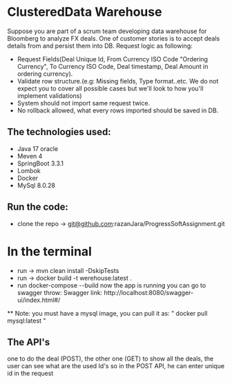 # ClusteredData Warehouse
Suppose you are part of a scrum team developing data warehouse for Bloomberg to analyze FX deals. One of customer stories is to accept deals details from and persist them into DB.
Request logic as following:
- Request Fields(Deal Unique Id, From Currency ISO Code "Ordering Currency", To Currency ISO Code, Deal timestamp, Deal Amount in ordering currency).
- Validate row structure.(e.g: Missing fields, Type format..etc. We do not expect you to cover all possible cases but we'll look to how you'll implement validations)
- System should not import same request twice.
- No rollback allowed, what every rows imported should be saved in DB.
## The technologies used:
- Java 17 oracle
- Meven 4
- SpringBoot 3.3.1
- Lombok
- Docker
- MySql 8.0.28
## Run the code:
- clone the repo -> git@github.com:razanJara/ProgressSoftAssignment.git
# In the terminal 
- run -> mvn clean install -DskipTests
- run -> docker build -t werehouse:latest .
- run docker-compose --build
now the app is running you can go to swagger throw:
Swagger link: http://localhost:8080/swagger-ui/index.html#/

** Note: you must have a mysql image, you can pull it as: " docker pull mysql:latest "
## The API's 
one to do the deal (POST), the other one (GET) to show all the deals, the user can see what are the used Id's so in the POST API, he can enter unique id in the request
